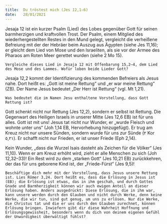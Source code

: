```yaml
---
title:  Du tröstest mich (Jes 12,1–6)
date:   28/01/2021
---
```


Jesaja 12 ist ein kurzer Psalm (Lied) des Lobes gegenüber Gott für seinen barmherzigen und kraftvollen Trost. Der Psalm, einem Mitglied des wiederhergestellten Restes in den Mund gelegt, vergleicht die verheißene Befreiung mit der der Hebräer beim Auszug aus Ägypten (siehe Jes 11,16); er gleicht dem Lied von Mose und den Israeliten, als sie vor der Armee des Pharaos am Roten Meer gerettet wurden (siehe 2 Mo 15).

`Vergleiche dieses Lied in Jesaja 12 mit Offenbarung 15,2–4, dem Lied des Mose und des Lammes. Wofür loben beide Lieder Gott?`

Jesaja 12,2 kommt der Identifizierung des kommenden Befreiers als Jesus nahe. Dort heißt es: „Gott ist meine Rettung“ und „er war meine Rettung“ (ZB). Der Name Jesus bedeutet „Der Herr ist Rettung“ (vgl. Mt 1,21).

`Was bedeutet die im Namen Jesu enthaltene Vorstellung, dass Gott Rettung ist?`

Gott schenkt nicht nur Rettung (Jes 12,2), sondern er selbst ist Rettung. Die Gegenwart des Heiligen Israels in unserer Mitte (Jes 12,6 EB) ist für uns alles. Gott ist mit uns! Jesus tat nicht nur Wunder, er „wurde Fleisch und wohnte unter uns“ (Joh 1,14 EB, Hervorhebung hinzugefügt). Er trug am Kreuz nicht nur unsere Sünden, sondern wurde für uns zur Sünde (٢ Kor ٥,٢١). Er schafft nicht nur Frieden, er ist unser Friede (Eph 2,14).

Kein Wunder, „dass die Wurzel Isais dasteht als Zeichen für die Völker“ (Jes 11,10). Wenn er am Kreuz erhöht wird, zieht er alle Menschen zu sich (Joh 12,32–33)! Ein Rest wird zu dem „starken Gott“ (Jes 10,21 EB) zurückkehren, der das für uns geborene Kind ist, der „Friede-Fürst“ (Jes 9,5)!

`Beschäftige dich mehr mit der Vorstellung, dass Jesus unsere Rettung ist. Lies Römer 3,24. Dort heißt es, dass die Erlösung in Jesus ist (EB); die Erlösung ist etwas, das in ihm geschah, und durch Gottes Gnade und Barmherzigkeit können wir auch ewigen Anteil an dieser Erlösung haben. Anders ausgedrückt: Diese Erlösung, die in ihm war, kann unsere werden durch den Glauben und nicht durch Werke, denn keine Werke, die wir tun, sind gut genug, um uns zu erlösen. Nur die Werke, die Christus tat und die er uns durch den Glauben zurechnet, können Erlösung bringen. Inwiefern gibt dir diese Wahrheit Hoffnung und Erlösungsgewissheit, besonders wenn du dich von deinem eigenen Gefühl der Unwürdigkeit überwältigt fühlst?`